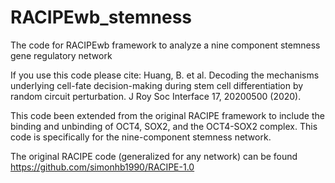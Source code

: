 # RACIPEwb_stemness
The code for RACIPEwb framework to analyze a nine component stemness gene regulatory network


If you use this code please cite: Huang, B. et al. Decoding the mechanisms underlying cell-fate decision-making during stem cell differentiation by random circuit perturbation. J Roy Soc Interface 17, 20200500 (2020).


This code been extended from the original RACIPE framework to include the binding and unbinding of OCT4, SOX2, and the OCT4-SOX2 complex. This code is specifically for the nine-component stemness network.

The original RACIPE code (generalized for any network) can be found https://github.com/simonhb1990/RACIPE-1.0

